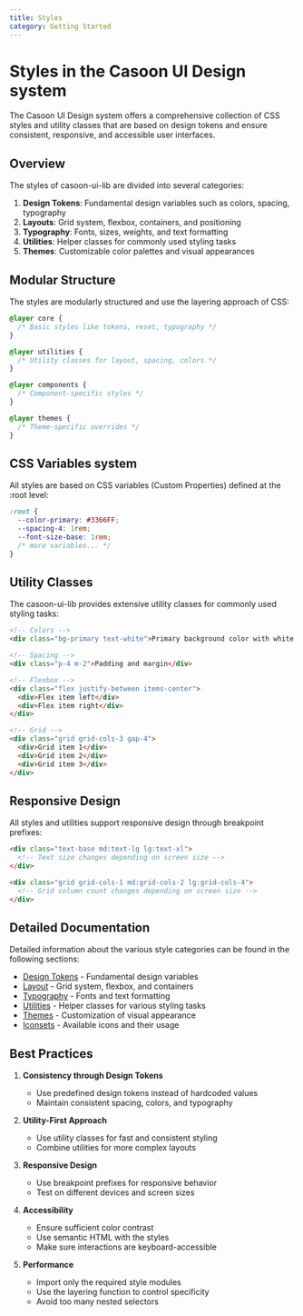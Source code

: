 ```yaml
---
title: Styles
category: Getting Started
---
```


# Styles in the Casoon UI Design system

The Casoon UI Design system offers a comprehensive collection of CSS styles and utility classes that are based on design tokens and ensure consistent, responsive, and accessible user interfaces.

## Overview

The styles of casoon-ui-lib are divided into several categories:

1. **Design Tokens**: Fundamental design variables such as colors, spacing, typography
2. **Layouts**: Grid system, flexbox, containers, and positioning
3. **Typography**: Fonts, sizes, weights, and text formatting
4. **Utilities**: Helper classes for commonly used styling tasks
5. **Themes**: Customizable color palettes and visual appearances

## Modular Structure

The styles are modularly structured and use the layering approach of CSS:

```css
@layer core {
  /* Basic styles like tokens, reset, typography */
}

@layer utilities {
  /* Utility classes for layout, spacing, colors */
}

@layer components {
  /* Component-specific styles */
}

@layer themes {
  /* Theme-specific overrides */
}
```

## CSS Variables system

All styles are based on CSS variables (Custom Properties) defined at the :root level:

```css
:root {
  --color-primary: #3366FF;
  --spacing-4: 1rem;
  --font-size-base: 1rem;
  /* more variables... */
}
```

## Utility Classes

The casoon-ui-lib provides extensive utility classes for commonly used styling tasks:

```html
<!-- Colors -->
<div class="bg-primary text-white">Primary background color with white text</div>

<!-- Spacing -->
<div class="p-4 m-2">Padding and margin</div>

<!-- Flexbox -->
<div class="flex justify-between items-center">
  <div>Flex item left</div>
  <div>Flex item right</div>
</div>

<!-- Grid -->
<div class="grid grid-cols-3 gap-4">
  <div>Grid item 1</div>
  <div>Grid item 2</div>
  <div>Grid item 3</div>
</div>
```

## Responsive Design

All styles and utilities support responsive design through breakpoint prefixes:

```html
<div class="text-base md:text-lg lg:text-xl">
  <!-- Text size changes depending on screen size -->
</div>

<div class="grid grid-cols-1 md:grid-cols-2 lg:grid-cols-4">
  <!-- Grid column count changes depending on screen size -->
</div>
```

## Detailed Documentation

Detailed information about the various style categories can be found in the following sections:

- [Design Tokens](/getting-started/tokens) - Fundamental design variables
- [Layout](/getting-started/layout) - Grid system, flexbox, and containers
- [Typography](/getting-started/typography) - Fonts and text formatting
- [Utilities](/getting-started/utilities) - Helper classes for various styling tasks
- [Themes](/getting-started/themes) - Customization of visual appearance
- [Iconsets](/getting-started/iconsets) - Available icons and their usage

## Best Practices

1. **Consistency through Design Tokens**
   - Use predefined design tokens instead of hardcoded values
   - Maintain consistent spacing, colors, and typography

2. **Utility-First Approach**
   - Use utility classes for fast and consistent styling
   - Combine utilities for more complex layouts

3. **Responsive Design**
   - Use breakpoint prefixes for responsive behavior
   - Test on different devices and screen sizes

4. **Accessibility**
   - Ensure sufficient color contrast
   - Use semantic HTML with the styles
   - Make sure interactions are keyboard-accessible

5. **Performance**
   - Import only the required style modules
   - Use the layering function to control specificity
   - Avoid too many nested selectors 